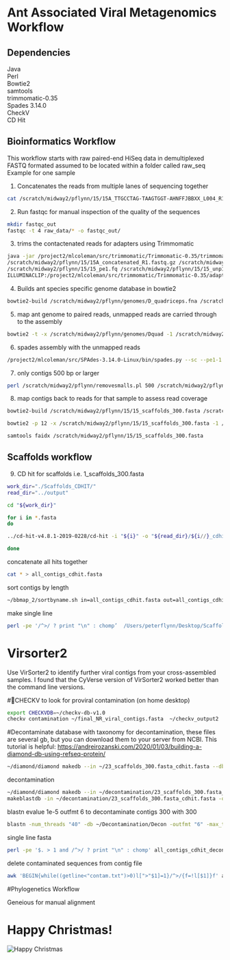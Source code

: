 # Ant Associated Viral Metagenomics Workflow
## Dependencies 
Java <br>
Perl <br>
Bowtie2 <br>
samtools <br>
trimmomatic-0.35 <br>
Spades 3.14.0 <br>
CheckV <br>
CD Hit <br>

## Bioinformatics Workflow
This workflow starts with raw paired-end HiSeq data in demultiplexed FASTQ formated assumed to be located within a folder called raw_seq
Example for one sample
1. Concatenates the reads from multiple lanes of sequencing together  
```sh
cat /scratch/midway2/pflynn/15/15A_TTGCCTAG-TAAGTGGT-AHNFFJBBXX_L004_R1.fastq.gz /scratch/midway2/pflynn/15/15A_TTGCCTAG-TAAGTGGT-AHNFFJBBXX_L005_R1.fastq.gz /scratch/midway2/pflynn/15/15A_TTGCCTAG-TAAGTGGT-AHWYVLBBXX_L005_R1.fastq.gz > /scratch/midway2/pflynn/15/15A_concatenated_R1.fastq.gz
```
2. Run fastqc for manual inspection of the quality of the sequences 
```sh
mkdir fastqc_out
fastqc -t 4 raw_data/* -o fastqc_out/
```
3. trims the contactenated reads for adapters using Trimmomatic
```sh
java -jar /project2/mlcoleman/src/trimmomatic/Trimmomatic-0.35/trimmomatic-0.35.jar PE -phred33 \
/scratch/midway2/pflynn/15/15A_concatenated_R1.fastq.gz /scratch/midway2/pflynn/15/15A_concatenated_R2.fastq.gz  \
/scratch/midway2/pflynn/15/15_pe1.fq /scratch/midway2/pflynn/15/15_unp1.fq /scratch/midway2/pflynn/15/15_pe2.fq /scratch/midway2/pflynn/15/15_unp2.fq \
ILLUMINACLIP:/project2/mlcoleman/src/trimmomatic/Trimmomatic-0.35/adapters/TruSeq3-PE-2.fa:2:30:10 LEADING:3 TRAILING:3 SLIDINGWINDOW:4:15 MINLEN:36
```
 4. Builds ant species specific genome database in bowtie2
```sh
bowtie2-build /scratch/midway2/pflynn/genomes/D_quadriceps.fna /scratch/midway2/pflynn/genomes/Dquad

```
5. map ant genome to paired reads, unmapped reads are carried through to the assembly
```sh
bowtie2 -t -x /scratch/midway2/pflynn/genomes/Dquad -1 /scratch/midway2/pflynn/15/15_pe1.fq  -2 /scratch/midway2/pflynn/15/15_pe2.fq --un-conc /scratch/midway2/pflynn/15/15_conc_unmapped.fastq --al-conc /scratch/midway2/pflynn/15/15_conc_mapped.sam

```
6. spades assembly with the unmapped reads
```sh
/project2/mlcoleman/src/SPAdes-3.14.0-Linux/bin/spades.py --sc --pe1-1 /scratch/midway2/pflynn/15/15_conc_unmapped.1.fastq --pe1-2 /scratch/midway2/pflynn/15/15_conc_unmapped.2.fastq -k 21,33,55,77,99,127  -o /scratch/midway2/pflynn/15/15_spades
```

7. only contigs 500 bp or larger
```sh
perl /scratch/midway2/pflynn/removesmalls.pl 500 /scratch/midway2/pflynn/15/15_spades/scaffolds.fasta > /scratch/midway2/pflynn/Scaffolds/15_scaffolds_300.fasta
```

8. map contigs back to reads for that sample to assess read coverage
```sh
bowtie2-build /scratch/midway2/pflynn/15/15_scaffolds_300.fasta /scratch/midway2/pflynn/15/15_scaffolds_300.fasta

bowtie2 -p 12 -x /scratch/midway2/pflynn/15/15_scaffolds_300.fasta -1 /scratch/midway2/pflynn/15/15_pe1.fq  -2 /scratch/midway2/pflynn/15/15_pe2.fq -S /scratch/midway2/pflynn/15/15_reads.map.sam

samtools faidx /scratch/midway2/pflynn/15/15_scaffolds_300.fasta
```
## Scaffolds workflow 

9. CD hit for scaffolds i.e. 1_scaffolds_300.fasta
```sh
work_dir="./Scaffolds_CDHIT/"
read_dir="../output"

cd "${work_dir}"

for i in *.fasta
do

../cd-hit-v4.8.1-2019-0228/cd-hit -i "${i}" -o "${read_dir}/${i//}_cdhit.fasta" -aS 0.95 -c 0.95 -n 5 -d 0

done

```

concatenate all hits together
```sh
cat * > all_contigs_cdhit.fasta
```
sort contigs by length
```sh
~/bbmap_2/sortbyname.sh in=all_contigs_cdhit.fasta out=all_contigs_cdhit_sorted.fasta length descending
```
make single line
```sh
perl -pe '/^>/ ? print "\n" : chomp’  /Users/peterflynn/Desktop/Scaffolds_renamed/43_scaffolds_300.fasta >  /Users/peterflynn/Desktop/Scaffolds_renamed/43_scaffolds_300_single.fasta
```
# Virsorter2  
Use VirSorter2 to identify further viral contigs from your cross-assembled samples. I found that the CyVerse version of VirSorter2 worked better than the command line versions.

#CHECKV to look for proviral contamination (on home desktop)
```sh
export CHECKVDB=~/checkv-db-v1.0
checkv contamination ~/final_NR_viral_contigs.fasta  ~/checkv_output2
```
#Decontaminate
database with taxonomy for decontamination, these files are several gb, but you can download them to your server from NCBI. This tutorial is helpful: https://andreirozanski.com/2020/01/03/building-a-diamond-db-using-refseq-protein/

```sh
~/diamond/diamond makedb --in ~/23_scaffolds_300.fasta_cdhit.fasta --db ~/decontamination_db --taxonmap ~/nr/prot.accession2taxid.gz --taxonnodes ~/nr/nodes.dmp --taxonnames  ~/nr/names.dmp --threads 20 &
```
decontamination
```sh
~/diamond/diamond makedb --in ~/decontamination/23_scaffolds_300.fasta_cdhit.fasta -d ~/decontamination/decontamination_db1
makeblastdb -in ~/decontamination/23_scaffolds_300.fasta_cdhit.fasta -out ~/Decontamination/Decon -dbtype nucl -input_type fasta
```

blastn evalue 1e-5 outfmt 6 to decontaminate contigs 300 with 300
```sh
blastn -num_threads "40" -db ~/Decontamination/Decon -outfmt "6" -max_target_seqs "1" -evalue "1e-5" -max_hsps 1  -out ~/decontamination/contaminated_contigs_300.out -query ~/decontamination/all_contigs_cdhit_decon_sorted.fasta &
```

single line fasta
```sh
perl -pe '$. > 1 and /^>/ ? print "\n" : chomp' all_contigs_cdhit_decon_sorted.fasta > all_contigs_cdhit_decon_sorted_single.fasta
```
delete contaminated sequences from contig file
```sh
awk 'BEGIN{while((getline<"contam.txt")>0)l[">"$1]=1}/^>/{f=!l[$1]}f' all_contigs_cdhit_decon_sorted_single.fasta > all_contigs_300_decontam_cdhit_single.fasta
```

#Phylogenetics Workflow 

Geneious for manual alignment 

# Happy Christmas!

![Happy Christmas](Christmas.png)
